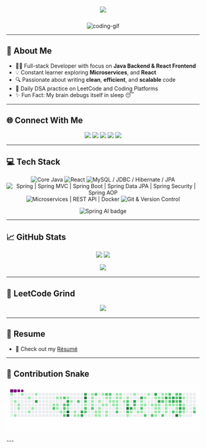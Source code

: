 <h1 align="center">
  <img src="https://readme-typing-svg.herokuapp.com/?font=Righteous&size=35&duration=4000&center=true&vCenter=true&width=600&height=70&lines=Hey+there!+👋;I'm+Abhinav;Java+%7C+DSA+%7C+Spring+Boot" />
</h1>

<div align="center">
  <img src="https://media.giphy.com/media/f3iwJFOVOwuy7K6FFw/giphy.gif" width="400" alt="coding-gif" />
</div>

---

## 🚀 About Me

- 🧑‍💻 Full-stack Developer with focus on **Java Backend & React Frontend**
- 💡 Constant learner exploring **Microservices**, and **React**
- 🔍 Passionate about writing **clean**, **efficient**, and **scalable** code
- 🎯 Daily DSA practice on LeetCode and Coding Platforms
- ✨ Fun Fact: My brain debugs itself in sleep 😴

---

## 🌐 Connect With Me

<p align="center">
  <a href="mailto:abhinav.kr.singh.2610@gmail.com"><img src="https://img.shields.io/badge/Gmail-D14836?style=for-the-badge&logo=gmail&logoColor=white"/></a>
  <a href="https://www.linkedin.com/in/abhinav-kumar-singh-05ab16291/"><img src="https://img.shields.io/badge/LinkedIn-0077B5?style=for-the-badge&logo=linkedin&logoColor=white"/></a>
  <a href="https://github.com/abhinavkr26104"><img src="https://img.shields.io/badge/GitHub-100000?style=for-the-badge&logo=github&logoColor=white"/></a>
  <a href="https://leetcode.com/u/user0415vb/"><img src="https://img.shields.io/badge/LeetCode-FFA116?style=for-the-badge&logo=leetcode&logoColor=black"/></a>
  <a href="https://abhinavkr26104.github.io/my-portfolio/"><img src="https://img.shields.io/badge/Portfolio-00C896?style=for-the-badge"/></a>
</p>

---

## 💻 Tech Stack
<p align="center">
  <img src="https://cdn.jsdelivr.net/gh/devicons/devicon/icons/java/java-original.svg" height="45" title="Core Java" />
  <img src="https://cdn.jsdelivr.net/gh/devicons/devicon/icons/react/react-original.svg" height="45" title="React" />
  <img src="https://cdn.jsdelivr.net/gh/devicons/devicon/icons/mysql/mysql-original.svg" height="45" title="MySQL / JDBC / Hibernate / JPA" />
  <img src="https://cdn.jsdelivr.net/gh/devicons/devicon/icons/spring/spring-original.svg" height="45" title="Spring | Spring MVC | Spring Boot | Spring Data JPA | Spring Security | Spring AOP" />
  <img src="https://cdn.jsdelivr.net/gh/devicons/devicon/icons/docker/docker-original.svg" height="45" title="Microservices | REST API | Docker" />
  <img src="https://cdn.jsdelivr.net/gh/devicons/devicon/icons/git/git-original.svg" height="45" title="Git & Version Control" />
</p>




<p align="center">
  <!-- Spring AI placeholder badge -->
  <img src="https://img.shields.io/badge/Spring%20AI-6DB33F?style=for-the-badge&logo=spring&logoColor=white" alt="Spring AI badge" />
</p>

---

## 📈 GitHub Stats

<p align="center">
  <img src="https://github-readme-stats.vercel.app/api?username=abhinavkr26104&show_icons=true&theme=tokyonight&include_all_commits=true&count_private=true&hide_border=false" height="165" />
  <img src="https://streak-stats.demolab.com/?user=abhinavkr26104&theme=tokyonight&hide_border=false" height="165"/>
</p>

<p align="center">
  <img src="https://github-readme-stats.vercel.app/api/top-langs/?username=abhinavkr26104&layout=compact&theme=tokyonight&langs_count=6&hide_border=false" height="150" />
</p>

---

## 🧠 LeetCode Grind

<p align="center">
  <a href="https://leetcode.com/u/uloAy9iMYm/">
    <img src="https://leetcard.jacoblin.cool/uloAy9iMYm?theme=dark&font=Underdog&ext=contest" />
  </a>
</p>

---

## 📄 Resume

- 📌 Check out my [Résumé](https://drive.google.com/file/d/1QF7iX3Rm2TTAzGkMgfs_7iRSBGYqriLy/view?usp=sharing)

---

## 🐍 Contribution Snake

<p align="center">
  <img src="https://github.com/Platane/snk/raw/output/github-contribution-grid-snake.gif" alt="contribution animation" />
</p>
---
